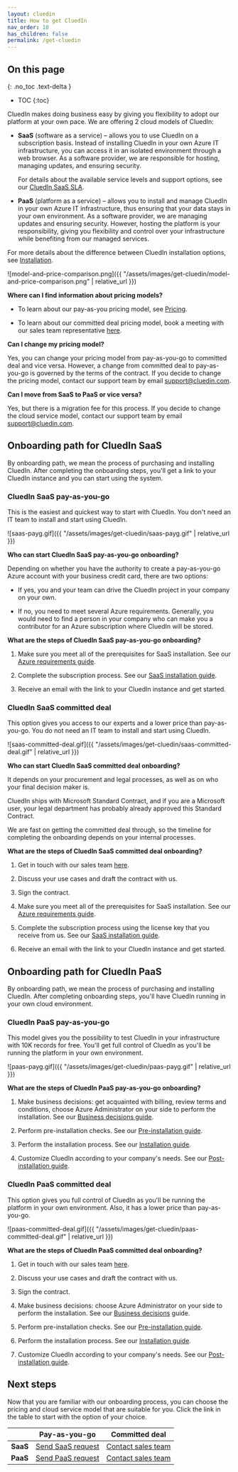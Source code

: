 ```yaml
---
layout: cluedin
title: How to get CluedIn
nav_order: 10
has_children: false
permalink: /get-cluedin
---
```


## On this page
{: .no_toc .text-delta }
- TOC
{:toc}

CluedIn makes doing business easy by giving you flexibility to adopt our platform at your own pace. We are offering 2 cloud models of CluedIn:

- **SaaS** (software as a service) – allows you to use CluedIn on a subscription basis. Instead of installing CluedIn in your own Azure IT infrastructure, you can access it in an isolated environment through a web browser. As a software provider, we are responsible for hosting, managing updates, and ensuring security.

    For details about the available service levels and support options, see our <a href="../../assets/other/CluedIn SaaS SLA - 2025.pdf" download>CluedIn SaaS SLA</a>.

- **PaaS** (platform as a service) – allows you to install and manage CluedIn in your own Azure IT infrastructure, thus ensuring that your data stays in your own environment. As a software provider, we are managing updates and ensuring security. However, hosting the platform is your responsibility, giving you flexibility and control over your infrastructure while benefiting from our managed services.

For more details about the difference between CluedIn installation options, see [Installation](/deployment).

![model-and-price-comparison.png]({{ "/assets/images/get-cluedin/model-and-price-comparison.png" | relative_url }})

**Where can I find information about pricing models?**

- To learn about our pay-as-you pricing model, see [Pricing](/deployment/pricing).

- To learn about our committed deal pricing model, book a meeting with our sales team representative [here](https://www.cluedin.com/discovery-call).

**Can I change my pricing model?**

Yes, you can change your pricing model from pay-as-you-go to committed deal and vice versa. However, a change from committed deal to pay-as-you-go is governed by the terms of the contract. If you decide to change the pricing model, contact our support team by email <a href="mailto:support@cluedin.com">support@cluedin.com</a>.

**Can I move from SaaS to PaaS or vice versa?**

Yes, but there is a migration fee for this process. If you decide to change the cloud service model, contact our support team by email <a href="mailto:support@cluedin.com">support@cluedin.com</a>.

## Onboarding path for CluedIn SaaS

By onboarding path, we mean the process of purchasing and installing CluedIn. After completing the onboarding steps, you'll get a link to your CluedIn instance and you can start using the system.

### CluedIn SaaS pay-as-you-go

This is the easiest and quickest way to start with CluedIn. You don't need an IT team to install and start using CluedIn.

![saas-payg.gif]({{ "/assets/images/get-cluedin/saas-payg.gif" | relative_url }})

**Who can start CluedIn SaaS pay-as-you-go onboarding?**

Depending on whether you have the authority to create a pay-as-you-go Azure account with your business credit card, there are two options:

- If yes, you and your team can drive the CluedIn project in your company on your own.

- If no, you need to meet several Azure requirements. Generally, you would need to find a person in your company who can make you a contributor for an Azure subscription where CluedIn will be stored.

**What are the steps of CluedIn SaaS pay-as-you-go onboarding?**

1. Make sure you meet all of the prerequisites for SaaS installation. See our [Azure requirements guide](/deployment/saas/requirements).

1. Complete the subscription process. See our [SaaS installation guide](/deployment/saas/installation-guide).

1. Receive an email with the link to your CluedIn instance and get started.

### CluedIn SaaS committed deal

This option gives you access to our experts and a lower price than pay-as-you-go. You do not need an IT team to install and start using CluedIn.

![saas-committed-deal.gif]({{ "/assets/images/get-cluedin/saas-committed-deal.gif" | relative_url }})

**Who can start CluedIn SaaS committed deal onboarding?**

It depends on your procurement and legal processes, as well as on who your final decision maker is.

CluedIn ships with Microsoft Standard Contract, and if you are a Microsoft user, your legal department has probably already approved this Standard Contract.

We are fast on getting the committed deal through, so the timeline for completing the onboarding depends on your internal processes.

**What are the steps of CluedIn SaaS committed deal onboarding?**

1. Get in touch with our sales team [here](https://www.cluedin.com/discovery-call).

1. Discuss your use cases and draft the contract with us.

1. Sign the contract.

1. Make sure you meet all of the prerequisites for SaaS installation. See our [Azure requirements guide](/deployment/saas/requirements).

1. Complete the subscription process using the license key that you receive from us. See our [SaaS installation guide](/deployment/saas/installation-guide).

1. Receive an email with the link to your CluedIn instance and get started.

## Onboarding path for CluedIn PaaS

By onboarding path, we mean the process of purchasing and installing CluedIn. After completing onboarding steps, you'll have CluedIn running in your own cloud environment.

### CluedIn PaaS pay-as-you-go

This model gives you the possibility to test CluedIn in your infrastructure with 10K records for free. You'll get full control of CluedIn as you'll be running the platform in your own environment.

![paas-payg.gif]({{ "/assets/images/get-cluedin/paas-payg.gif" | relative_url }})

**What are the steps of CluedIn PaaS pay-as-you-go onboarding?**

1. Make business decisions: get acquainted with billing, review terms and conditions, choose Azure Administrator on your side to perform the installation. See our [Business decisions guide](/deployment/azure-marketplace/step-1).

1. Perform pre-installation checks. See our [Pre-installation guide](/deployment/azure-marketplace/step-2).

1. Perform the installation process. See our [Installation guide](/deployment/azure-marketplace/step-3).

1. Customize CluedIn according to your company's needs. See our [Post-installation guide](/deployment/azure-marketplace/step-4).

### CluedIn PaaS committed deal

This option gives you full control of CluedIn as you'll be running the platform in your own environment. Also, it has a lower price than pay-as-you-go.

![paas-committed-deal.gif]({{ "/assets/images/get-cluedin/paas-committed-deal.gif" | relative_url }})

**What are the steps of CluedIn PaaS committed deal onboarding?**

1. Get in touch with our sales team [here](https://www.cluedin.com/discovery-call).

1. Discuss your use cases and draft the contract with us.

1. Sign the contract.

1. Make business decisions: choose Azure Administrator on your side to perform the installation. See our [Business decisions](/deployment/azure-marketplace/step-1) guide.

1. Perform pre-installation checks. See our [Pre-installation guide](/deployment/azure-marketplace/step-2).

1. Perform the installation process. See our [Installation guide](/deployment/azure-marketplace/step-3).

1. Customize CluedIn according to your company's needs. See our [Post-installation guide](/deployment/azure-marketplace/step-4).

## Next steps

Now that you are familiar with our onboarding process, you can choose the pricing and cloud service model that are suitable for you. Click the link in the table to start with the option of your choice.

|  | Pay-as-you-go | Committed deal |
|--|--|--|
| **SaaS** | [Send SaaS request](https://www.cluedin.com/saas-invitation-application) | [Contact sales team](https://www.cluedin.com/discovery-call) |
| **PaaS** | [Send PaaS request](https://www.cluedin.com/cluedin-paas) | [Contact sales team](https://www.cluedin.com/discovery-call) |